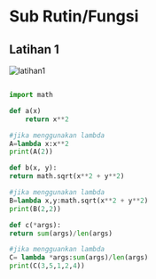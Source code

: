 # Sub Rutin/Fungsi
## Latihan 1
![latihan1](https://user-images.githubusercontent.com/116176746/206343131-5cac03e5-add2-4bfe-b3a9-ab6df0ec315e.png)
```python

import math

def a(x)
    return x**2

#jika menggunakan lambda
A=lambda x:x**2
print(A(2))

def b(x, y):
return math.sqrt(x**2 + y**2)

#jika menggunakan lambda
B=lambda x,y:math.sqrt(x**2 + y**2)
print(B(2,2))

def c(*args):
return sum(args)/len(args)

#jika mengguankan lambda
C= lambda *args:sum(args)/len(args)
print(C(3,5,1,2,4))

